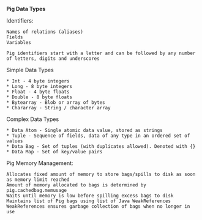 **Pig Data Types**

Identifiers:

	Names of relations (aliases)
	Fields
	Variables
	
	Pig identifiers start with a letter and can be followed by any number of letters, digits and underscores

Simple Data Types

	* Int - 4 byte integers
	* Long - 8 byte integers
	* Float - 4 byte floats
	* Double - 8 byte floats
	* Bytearray - Blob or array of bytes
	* Chararray - String / character array
	
Complex Data Types

	* Data Atom - Single atomic data value, stored as strings
	* Tuple - Sequence of fields, data of any type in an ordered set of values
	* Data Bag - Set of tuples (with duplicates allowed). Denoted with {}
	* Data Map - Set of key/value pairs
	
Pig Memory Management:

	Allocates fixed amount of memory to store bags/spills to disk as soon as memory limit reached
	Amount of memory allocated to bags is determined by pig.cachedbag.memusage
	Waits until memory is low before spilling excess bags to disk
	Maintains list of Pig bags using list of Java WeakReferences
	WeakReferences ensures garbage collection of bags when no longer in use